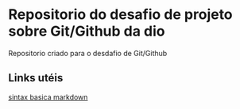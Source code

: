 # Repositorio do desafio de projeto sobre Git/Github da dio
Repositorio criado para o desdafio de Git/Github

##  Links utéis
[sintax basica markdown](https://www.markdownguide.org/)
